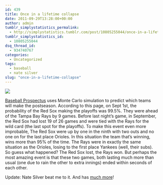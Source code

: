 ```yaml
---
id: 439
title: Once in a lifetime collapse
date: 2011-09-29T13:28:00+00:00
author: admin
tumblr_simplystatistics_permalink:
  - http://simplystatistics.tumblr.com/post/10805255044/once-in-a-lifetime-collapse
tumblr_simplystatistics_id:
  - 10805255044
dsq_thread_id:
  - 934740767
categories:
  - Uncategorized
tags:
  - baseball
  - nate silver
slug: "once-in-a-lifetime-collapse"
---
```

 <span></span>

![](http://media.tumblr.com/tumblr_lsadp9X52w1r085xo.jpg)

<a href="http://www.baseballprospectus.com/odds/" target="_blank">Baseball Prospectus</a> uses Monte Carlo simulation to predict which teams will make the postseason. According to this page, on Sept 1st, the probability of the Red Sox making the playoffs was 99.5%. They were ahead of the Tampa Bay Rays by 9 games. Before last night&#8217;s game, in September, the Red Sox had lost 19 of 26 games and were tied with the Rays for the wild card (the last spot for the playoffs). To make this event even more improbable, The Red Sox were up by one in the ninth with two outs and no one on for the last place Orioles. In this situation the team that&#8217;s winning, wins more than 95% of the time. The Rays were in exactly the same situation as the Orioles, losing to the first place Yankees (well, their subs). So guess what happened? The Red Sox lost, the Rays won. But perhaps the most amazing event is that these two games, both lasting much more than usual (one due to rain the other to extra innings) ended within seconds of each other. 

Update: Nate Silver beat me to it. And has <a href="http://fivethirtyeight.blogs.nytimes.com/2011/09/29/bill-buckner-strikes-again/" target="_blank">much more</a>!
